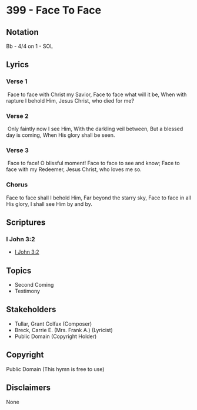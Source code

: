 # 399 - Face To Face

## Notation

Bb - 4/4 on 1 - SOL

## Lyrics

### Verse 1

 Face to face with Christ my Savior, Face to face what will it be, When with rapture I behold Him, Jesus Christ, who died for me?

### Verse 2

 Only faintly now I see Him, With the darkling veil between, But a blessed day is coming, When His glory shall be seen.

### Verse 3

 Face to face! O blissful moment! Face to face to see and know; Face to face with my Redeemer, Jesus Christ, who loves me so. 

### Chorus

Face to face shall I behold Him, Far beyond the starry sky, Face to face in all His glory, I shall see Him by and by.


## Scriptures

### I John 3:2

- [I John 3:2](https://www.biblegateway.com/passage/?search=I%20John%203%3A2)


## Topics

- Second Coming
- Testimony

## Stakeholders

- Tullar, Grant Colfax (Composer)
- Breck, Carrie E. (Mrs. Frank A.) (Lyricist)
- Public Domain (Copyright Holder)

## Copyright

Public Domain
(This hymn is free to use)

## Disclaimers

None

